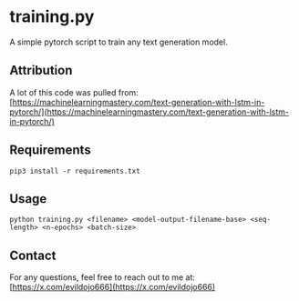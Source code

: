 # training.py

A simple pytorch script to train any text generation model.

## Attribution

A lot of this code was pulled from: [https://machinelearningmastery.com/text-generation-with-lstm-in-pytorch/](https://machinelearningmastery.com/text-generation-with-lstm-in-pytorch/)

## Requirements

```
pip3 install -r requirements.txt
```

## Usage

```
python training.py <filename> <model-output-filename-base> <seq-length> <n-epochs> <batch-size>
```

## Contact 

For any questions, feel free to reach out to me at: [https://x.com/evildojo666](https://x.com/evildojo666)
